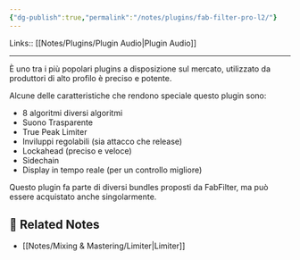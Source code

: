 ```yaml
---
{"dg-publish":true,"permalink":"/notes/plugins/fab-filter-pro-l2/"}
---
```


Links:: [[Notes/Plugins/Plugin Audio\|Plugin Audio]]

---
È uno tra i più popolari plugins a disposizione sul mercato, utilizzato da produttori di alto profilo è preciso e potente.

Alcune delle caratteristiche che rendono speciale questo plugin sono:

- 8 algoritmi diversi algoritmi
- Suono Trasparente
- True Peak Limiter
- Inviluppi regolabili (sia attacco che release)
- Lockahead (preciso e veloce)
- Sidechain
- Display in tempo reale (per un controllo migliore)


Questo plugin fa parte di diversi bundles proposti da FabFilter, ma può essere acquistato anche singolarmente.

## 🔗 Related Notes

- [[Notes/Mixing & Mastering/Limiter\|Limiter]]

